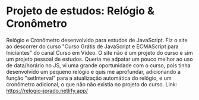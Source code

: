 # Projeto de estudos: Relógio & Cronômetro
Relógio e Cronômetro desenvolvido para estudos de JavaScript. Fiz o site ao descorrer do curso "Curso Grátis de JavaScript e ECMAScript para Iniciantes" do canal Curso em Vídeo. O site não é um projeto do curso e sim um projeto pessoal de estudos. Queria me adpatar um pouco melhor ao uso de data/horário no JS, vi uma grande oportunidade com o curso, pois tinha desenvolvido um pequeno relógio e quis me aprofundar, adicionando a função "setInterval" para a atualização automática do relógio, e um cronômetro adicional, o que não não existia no projeto do curso.
Link: https://relogio-jprado.netlify.app/
